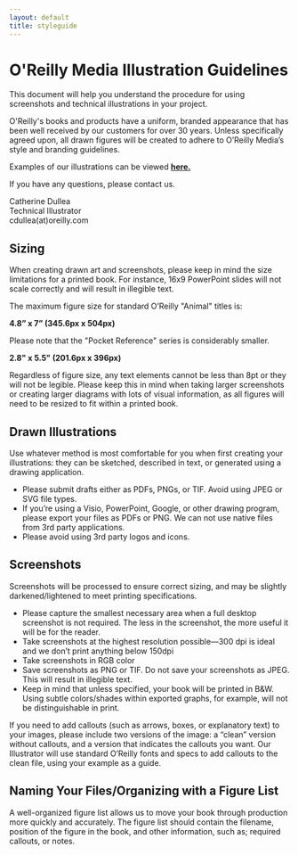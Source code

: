 ```yaml
---
layout: default
title: styleguide
---
```

# O'Reilly Media Illustration Guidelines

This document will help you understand the procedure for using screenshots and technical illustrations in your project.

O'Reilly's books and products have a uniform, branded appearance that has been well received by our customers for over 30 years. Unless specifically agreed upon, all drawn figures will be created to adhere to O’Reilly Media’s style and branding guidelines.

Examples of our illustrations can be viewed [**here.**](https://github.com/oreillymedia/production-resources/blob/gh-pages/illustrations/orm_illustration_examples.png)

If you have any questions, please contact us.


Catherine Dullea<br>
Technical Illustrator<br>
cdullea(at)oreilly.com<br>

## Sizing

When creating drawn art and screenshots, please keep in mind the size limitations for a printed book. For instance, 16x9 PowerPoint slides will not scale correctly and will result in illegible text.

The maximum figure size for standard O’Reilly "Animal" titles is:

**4.8” x 7”  (345.6px x 504px)**

Please note that the "Pocket Reference" series is considerably smaller.

**2.8" x 5.5" (201.6px x 396px)**


Regardless of figure size, any text elements cannot be less than 8pt or they will not be legible. Please keep this in mind when taking larger screenshots or creating larger diagrams with lots of visual information, as all figures will need to be resized to fit within a printed book.


## Drawn Illustrations
Use whatever method is most comfortable for you when first creating your illustrations: they can be sketched, described in text, or generated using a drawing application.

* Please submit drafts either as PDFs, PNGs, or TIF. Avoid using JPEG or SVG file types. 
* If you’re using a Visio, PowerPoint, Google, or other drawing program, please export your files as PDFs or PNG. We can not use native files from 3rd party applications.
* Please avoid using 3rd party logos and icons.

## Screenshots

Screenshots will be processed to ensure correct sizing, and may be slightly darkened/lightened to meet printing specifications.

* Please capture the smallest necessary area when a full desktop screenshot is not required. The less in the screenshot, the more useful it will be for the reader.
* Take screenshots at the highest resolution possible—300 dpi is ideal and we don’t print anything below 150dpi
* Take screenshots in RGB color
* Save screenshots as PNG or TIF. Do not save your screenshots as JPEG. This will result in illegible text.
* Keep in mind that unless specified, your book will be printed in B&W. Using subtle colors/shades within exported graphs, for example, will not be distinguishable in print.

If you need to add callouts (such as arrows, boxes, or explanatory text) to your images, please include two versions of the image: a “clean” version without callouts, and a
version that indicates the callouts you want. Our Illustrator will use standard O’Reilly fonts and specs to add callouts to the clean file, using your example as a guide.

## Naming Your Files/Organizing with a Figure List

A well-organized figure list allows us to move your book through production more quickly and accurately. The figure list should contain the filename, position of the figure in the book, and other information, such as; required callouts, or notes.








